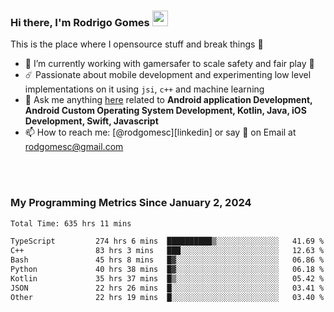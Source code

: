 
### Hi there, I'm Rodrigo Gomes <img src="https://media.giphy.com/media/hvRJCLFzcasrR4ia7z/giphy.gif" width="25px">
This is the place where I opensource stuff and break things 🤣
- 🔭 I’m currently working with gamersafer to scale safety and fair play 💜
- ☄️ Passionate about mobile development and experimenting low level implementations on it using `jsi`, `c++` and machine learning
- 💬 Ask me anything [here](https://github.com/rodgomesc/rodgomesc/issues) related to <b>Android application Development, Android Custom Operating System Development, Kotlin, Java, iOS Development, Swift, Javascript</b>
- 📫 How to reach me: [@rodgomesc][linkedin] or say 👋 on Email at [rodgomesc@gmail.com](mailto:rodgomesc@gmail.com)


<br/>

<!-- 
<picture>
  <img src="/github-metrics.svg" alt="Metrics">
</picture>
-->

</br>

### My Programming Metrics Since January 2, 2024 


<!--START_SECTION:waka-->

```txt
Total Time: 635 hrs 11 mins

TypeScript         274 hrs 6 mins  ██████████▒░░░░░░░░░░░░░░   41.69 %
C++                83 hrs 3 mins   ███░░░░░░░░░░░░░░░░░░░░░░   12.63 %
Bash               45 hrs 8 mins   █▓░░░░░░░░░░░░░░░░░░░░░░░   06.86 %
Python             40 hrs 38 mins  █▓░░░░░░░░░░░░░░░░░░░░░░░   06.18 %
Kotlin             35 hrs 37 mins  █▒░░░░░░░░░░░░░░░░░░░░░░░   05.42 %
JSON               22 hrs 26 mins  █░░░░░░░░░░░░░░░░░░░░░░░░   03.41 %
Other              22 hrs 19 mins  █░░░░░░░░░░░░░░░░░░░░░░░░   03.40 %
```

<!--END_SECTION:waka-->
